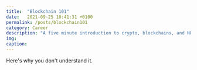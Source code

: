 ```yaml
---
title:  "Blockchain 101"
date:   2021-09-25 10:41:31 +0100
permalink: /posts/blockchain101
category: Career
description: "A five minute introduction to crypto, blockchains, and NFTs"
img:
caption:
---
```


Here's why you don't understand it.
